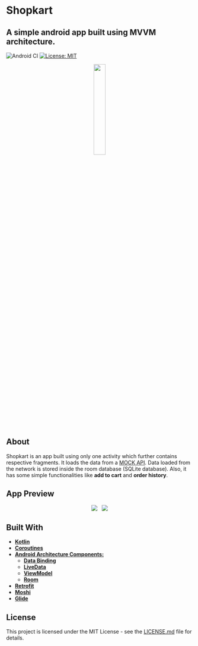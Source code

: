 

# Shopkart
## A simple android app built using MVVM architecture.

![Android CI](https://github.com/siddheshkothadi/Shopkart/workflows/Android%20CI/badge.svg)
[![License: MIT](https://img.shields.io/badge/License-MIT-yellow.svg)](https://opensource.org/licenses/MIT)

<p align="center">
  <img src="https://github.com/siddheshkothadi/Shopkart/blob/master/screenshot/1587207832845.png" width="25%" height="auto"/>
</p>

## About
<p>
  Shopkart is an app built using only one activity which further contains respective fragments.
  It loads the data from a <a href="https://github.com/siddheshkothadi/APIData" target="_blank">MOCK API</a>.
  Data loaded from the network is stored inside the room database (SQLite database).
  Also, it has some simple functionalities like <b>add to cart</b> and <b>order history</b>.
</p>
<!--p>
  You can download the apk <a href="https://github.com/siddheshkothadi/Shopkart/raw/master/apk/app-debug.apk">here</a>.
</p-->

## App Preview
<p align="center">
<span align="center">
    <img src="https://media.giphy.com/media/RIqldVayfprKo7ETpa/giphy.gif"/>
    &nbsp;
    <img src="https://media.giphy.com/media/eGscVYTAboM2MoBZ4j/giphy.gif"/>
</span>
</p>


## Built With
<ul>
  <li><a href="https://kotlinlang.org/docs/reference/android-overview.html"><b>Kotlin</b></a></li>
  <li><a href="https://developer.android.com/kotlin/coroutines"><b>Coroutines</b></a></li>
  <li><a href="https://developer.android.com/jetpack/docs/guide"><b>Android Architecture Components:</b></a>
    <ul>
      <li><a href="https://developer.android.com/topic/libraries/data-binding"><b>Data Binding</b></a></li>
      <li><a href="https://developer.android.com/topic/libraries/architecture/livedata"><b>LiveData</b></a></li>
      <li><a href="https://developer.android.com/reference/androidx/lifecycle/ViewModel"><b>ViewModel</b></a></li>
      <li><a href="https://developer.android.com/topic/libraries/architecture/room"><b>Room</b></a></li>
    </ul>
  </li>
  <li><a href="https://square.github.io/retrofit/"><b>Retrofit</b></a></li>
  <li><a href="https://github.com/square/moshi"><b>Moshi</b></a></li>
  <li><a href="https://github.com/bumptech/glide"><b>Glide</b></a></li>
</ul>

## License
<p>
  This project is licensed under the MIT License - see the <a href="https://github.com/siddheshkothadi/Shopkart/blob/master/LICENSE.md">LICENSE.md</a> file for details.
</p>
